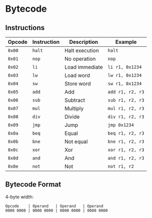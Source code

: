 # Bytecode

## Instructions
Opcode | Instruction | Description      | Example
------ | ----------- | -----------      | -------
`0x00` | `halt`       | Halt execution   | `halt`
`0x01` | `nop`        | No operation     | `nop`
`0x02` | `li`         | Load immediate   | `li r1, 0x1234`
`0x03` | `lw`         | Load word        | `lw r1, 0x1234`
`0x04` | `sw`         | Store word       | `sw r1, 0x1234`
`0x05` | `add`        | Add              | `add r1, r2, r3`
`0x06` | `sub`        | Subtract         | `sub r1, r2, r3`
`0x07` | `mul`        | Multiply         | `mul r1, r2, r3`
`0x08` | `div`        | Divide           | `div r1, r2, r3`
`0x09` | `jmp`        | Jump             | `jmp 0x1234`
`0x0a` | `beq`        | Equal            | `beq r1, r2, r3`
`0x0b` | `bne`        | Not equal        | `bne r1, r2, r3`
`0x0c` | `xor`        | Xor              | `xor r1, r2, r3`
`0x0d` | `and`        | And              | `and r1, r2, r3`
`0x0e` | `not`        | Not              | `not r1, r2`

## Bytecode Format

4-byte width:

```
Opcode    | Operand   | Operand   | Operand
0000 0000 | 0000 0000 | 0000 0000 | 0000 0000 
```